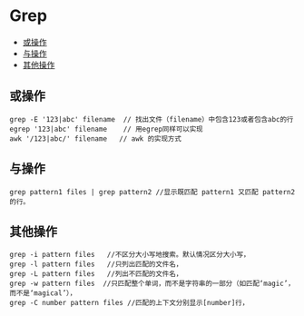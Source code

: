 # Grep

+ [或操作](#或操作)
+ [与操作](#与操作)
+ [其他操作](#其他操作)

## 或操作
~~~ shell
grep -E '123|abc' filename  // 找出文件（filename）中包含123或者包含abc的行
egrep '123|abc' filename    // 用egrep同样可以实现
awk '/123|abc/' filename   // awk 的实现方式
~~~

## 与操作
~~~ shell
grep pattern1 files | grep pattern2 //显示既匹配 pattern1 又匹配 pattern2 的行。
~~~

## 其他操作
~~~ shell
grep -i pattern files   //不区分大小写地搜索。默认情况区分大小写，
grep -l pattern files   //只列出匹配的文件名，
grep -L pattern files   //列出不匹配的文件名，
grep -w pattern files  //只匹配整个单词，而不是字符串的一部分（如匹配‘magic’，而不是‘magical’），
grep -C number pattern files //匹配的上下文分别显示[number]行，
~~~
